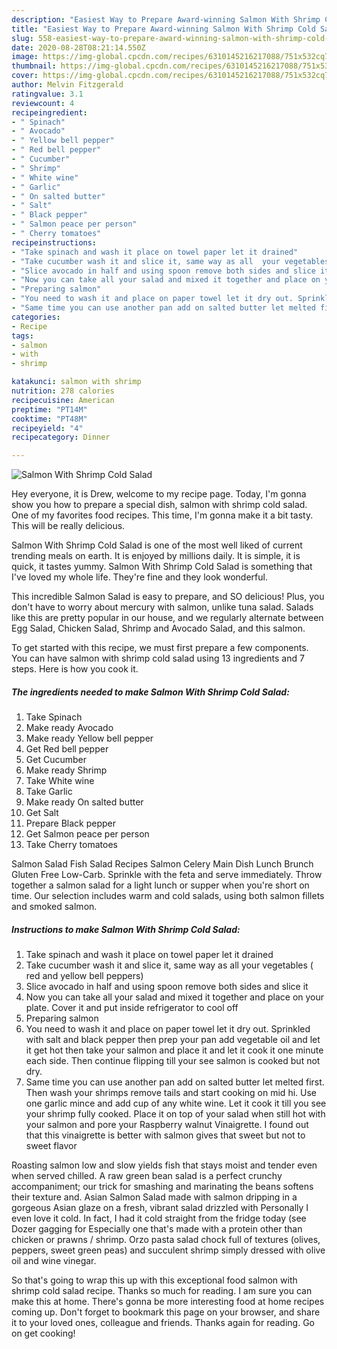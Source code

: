 ```yaml
---
description: "Easiest Way to Prepare Award-winning Salmon With Shrimp Cold Salad"
title: "Easiest Way to Prepare Award-winning Salmon With Shrimp Cold Salad"
slug: 558-easiest-way-to-prepare-award-winning-salmon-with-shrimp-cold-salad
date: 2020-08-28T08:21:14.550Z
image: https://img-global.cpcdn.com/recipes/6310145216217088/751x532cq70/salmon-with-shrimp-cold-salad-recipe-main-photo.jpg
thumbnail: https://img-global.cpcdn.com/recipes/6310145216217088/751x532cq70/salmon-with-shrimp-cold-salad-recipe-main-photo.jpg
cover: https://img-global.cpcdn.com/recipes/6310145216217088/751x532cq70/salmon-with-shrimp-cold-salad-recipe-main-photo.jpg
author: Melvin Fitzgerald
ratingvalue: 3.1
reviewcount: 4
recipeingredient:
- " Spinach"
- " Avocado"
- " Yellow bell pepper"
- " Red bell pepper"
- " Cucumber"
- " Shrimp"
- " White wine"
- " Garlic"
- " On salted butter"
- " Salt"
- " Black pepper"
- " Salmon peace per person"
- " Cherry tomatoes"
recipeinstructions:
- "Take spinach and wash it place on towel paper let it drained"
- "Take cucumber wash it and slice it, same way as all  your vegetables ( red and yellow bell peppers)"
- "Slice avocado in half and using spoon remove both sides and slice it"
- "Now you can take all your salad and mixed it together and place on your plate. Cover it and put inside refrigerator to cool off"
- "Preparing salmon"
- "You need to wash it and place on paper towel let it dry out. Sprinkled with salt and black pepper  then prep your pan add vegetable oil and let it get hot then take your salmon and place it and let it cook it one minute each side. Then continue flipping till your see salmon is cooked but not dry."
- "Same time you can use another pan add on salted butter let melted first. Then wash your shrimps remove tails and start cooking on mid hi. Use one garlic mince and add cup of any white wine. Let it cook it till you see your shrimp fully cooked. Place it on top of your salad when still hot with your salmon and pore your Raspberry walnut Vinaigrette. I found out that this vinaigrette is better with salmon gives that sweet but not to sweet flavor"
categories:
- Recipe
tags:
- salmon
- with
- shrimp

katakunci: salmon with shrimp 
nutrition: 278 calories
recipecuisine: American
preptime: "PT14M"
cooktime: "PT48M"
recipeyield: "4"
recipecategory: Dinner

---
```



![Salmon With Shrimp Cold Salad](https://img-global.cpcdn.com/recipes/6310145216217088/751x532cq70/salmon-with-shrimp-cold-salad-recipe-main-photo.jpg)

Hey everyone, it is Drew, welcome to my recipe page. Today, I'm gonna show you how to prepare a special dish, salmon with shrimp cold salad. One of my favorites food recipes. This time, I'm gonna make it a bit tasty. This will be really delicious.

Salmon With Shrimp Cold Salad is one of the most well liked of current trending meals on earth. It is enjoyed by millions daily. It is simple, it is quick, it tastes yummy. Salmon With Shrimp Cold Salad is something that I've loved my whole life. They're fine and they look wonderful.

This incredible Salmon Salad is easy to prepare, and SO delicious! Plus, you don&#39;t have to worry about mercury with salmon, unlike tuna salad. Salads like this are pretty popular in our house, and we regularly alternate between Egg Salad, Chicken Salad, Shrimp and Avocado Salad, and this salmon.


To get started with this recipe, we must first prepare a few components. You can have salmon with shrimp cold salad using 13 ingredients and 7 steps. Here is how you cook it.

<!--inarticleads1-->

##### The ingredients needed to make Salmon With Shrimp Cold Salad:

1. Take  Spinach
1. Make ready  Avocado
1. Make ready  Yellow bell pepper
1. Get  Red bell pepper
1. Get  Cucumber
1. Make ready  Shrimp
1. Take  White wine
1. Take  Garlic
1. Make ready  On salted butter
1. Get  Salt
1. Prepare  Black pepper
1. Get  Salmon peace per person
1. Take  Cherry tomatoes


Salmon Salad Fish Salad Recipes Salmon Celery Main Dish Lunch Brunch Gluten Free Low-Carb. Sprinkle with the feta and serve immediately. Throw together a salmon salad for a light lunch or supper when you&#39;re short on time. Our selection includes warm and cold salads, using both salmon fillets and smoked salmon. 

<!--inarticleads2-->

##### Instructions to make Salmon With Shrimp Cold Salad:

1. Take spinach and wash it place on towel paper let it drained
1. Take cucumber wash it and slice it, same way as all  your vegetables ( red and yellow bell peppers)
1. Slice avocado in half and using spoon remove both sides and slice it
1. Now you can take all your salad and mixed it together and place on your plate. Cover it and put inside refrigerator to cool off
1. Preparing salmon
1. You need to wash it and place on paper towel let it dry out. Sprinkled with salt and black pepper  then prep your pan add vegetable oil and let it get hot then take your salmon and place it and let it cook it one minute each side. Then continue flipping till your see salmon is cooked but not dry.
1. Same time you can use another pan add on salted butter let melted first. Then wash your shrimps remove tails and start cooking on mid hi. Use one garlic mince and add cup of any white wine. Let it cook it till you see your shrimp fully cooked. Place it on top of your salad when still hot with your salmon and pore your Raspberry walnut Vinaigrette. I found out that this vinaigrette is better with salmon gives that sweet but not to sweet flavor


Roasting salmon low and slow yields fish that stays moist and tender even when served chilled. A raw green bean salad is a perfect crunchy accompaniment; our trick for smashing and marinating the beans softens their texture and. Asian Salmon Salad made with salmon dripping in a gorgeous Asian glaze on a fresh, vibrant salad drizzled with Personally I even love it cold. In fact, I had it cold straight from the fridge today (see Dozer gagging for Especially one that&#39;s made with a protein other than chicken or prawns / shrimp. Orzo pasta salad chock full of textures (olives, peppers, sweet green peas) and succulent shrimp simply dressed with olive oil and wine vinegar. 

So that's going to wrap this up with this exceptional food salmon with shrimp cold salad recipe. Thanks so much for reading. I am sure you can make this at home. There's gonna be more interesting food at home recipes coming up. Don't forget to bookmark this page on your browser, and share it to your loved ones, colleague and friends. Thanks again for reading. Go on get cooking!

